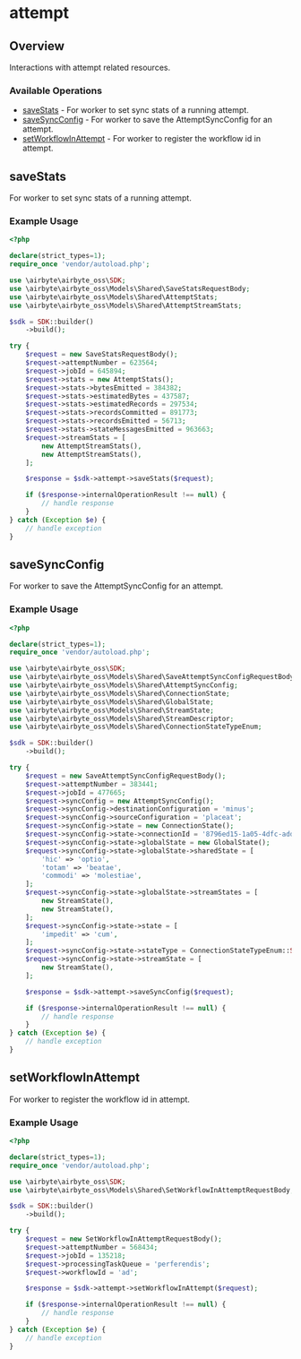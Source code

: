 # attempt

## Overview

Interactions with attempt related resources.

### Available Operations

* [saveStats](#savestats) - For worker to set sync stats of a running attempt.
* [saveSyncConfig](#savesyncconfig) - For worker to save the AttemptSyncConfig for an attempt.
* [setWorkflowInAttempt](#setworkflowinattempt) - For worker to register the workflow id in attempt.

## saveStats

For worker to set sync stats of a running attempt.

### Example Usage

```php
<?php

declare(strict_types=1);
require_once 'vendor/autoload.php';

use \airbyte\airbyte_oss\SDK;
use \airbyte\airbyte_oss\Models\Shared\SaveStatsRequestBody;
use \airbyte\airbyte_oss\Models\Shared\AttemptStats;
use \airbyte\airbyte_oss\Models\Shared\AttemptStreamStats;

$sdk = SDK::builder()
    ->build();

try {
    $request = new SaveStatsRequestBody();
    $request->attemptNumber = 623564;
    $request->jobId = 645894;
    $request->stats = new AttemptStats();
    $request->stats->bytesEmitted = 384382;
    $request->stats->estimatedBytes = 437587;
    $request->stats->estimatedRecords = 297534;
    $request->stats->recordsCommitted = 891773;
    $request->stats->recordsEmitted = 56713;
    $request->stats->stateMessagesEmitted = 963663;
    $request->streamStats = [
        new AttemptStreamStats(),
        new AttemptStreamStats(),
    ];

    $response = $sdk->attempt->saveStats($request);

    if ($response->internalOperationResult !== null) {
        // handle response
    }
} catch (Exception $e) {
    // handle exception
}
```

## saveSyncConfig

For worker to save the AttemptSyncConfig for an attempt.

### Example Usage

```php
<?php

declare(strict_types=1);
require_once 'vendor/autoload.php';

use \airbyte\airbyte_oss\SDK;
use \airbyte\airbyte_oss\Models\Shared\SaveAttemptSyncConfigRequestBody;
use \airbyte\airbyte_oss\Models\Shared\AttemptSyncConfig;
use \airbyte\airbyte_oss\Models\Shared\ConnectionState;
use \airbyte\airbyte_oss\Models\Shared\GlobalState;
use \airbyte\airbyte_oss\Models\Shared\StreamState;
use \airbyte\airbyte_oss\Models\Shared\StreamDescriptor;
use \airbyte\airbyte_oss\Models\Shared\ConnectionStateTypeEnum;

$sdk = SDK::builder()
    ->build();

try {
    $request = new SaveAttemptSyncConfigRequestBody();
    $request->attemptNumber = 383441;
    $request->jobId = 477665;
    $request->syncConfig = new AttemptSyncConfig();
    $request->syncConfig->destinationConfiguration = 'minus';
    $request->syncConfig->sourceConfiguration = 'placeat';
    $request->syncConfig->state = new ConnectionState();
    $request->syncConfig->state->connectionId = '8796ed15-1a05-4dfc-addf-7cc78ca1ba92';
    $request->syncConfig->state->globalState = new GlobalState();
    $request->syncConfig->state->globalState->sharedState = [
        'hic' => 'optio',
        'totam' => 'beatae',
        'commodi' => 'molestiae',
    ];
    $request->syncConfig->state->globalState->streamStates = [
        new StreamState(),
        new StreamState(),
    ];
    $request->syncConfig->state->state = [
        'impedit' => 'cum',
    ];
    $request->syncConfig->state->stateType = ConnectionStateTypeEnum::STREAM;
    $request->syncConfig->state->streamState = [
        new StreamState(),
    ];

    $response = $sdk->attempt->saveSyncConfig($request);

    if ($response->internalOperationResult !== null) {
        // handle response
    }
} catch (Exception $e) {
    // handle exception
}
```

## setWorkflowInAttempt

For worker to register the workflow id in attempt.

### Example Usage

```php
<?php

declare(strict_types=1);
require_once 'vendor/autoload.php';

use \airbyte\airbyte_oss\SDK;
use \airbyte\airbyte_oss\Models\Shared\SetWorkflowInAttemptRequestBody;

$sdk = SDK::builder()
    ->build();

try {
    $request = new SetWorkflowInAttemptRequestBody();
    $request->attemptNumber = 568434;
    $request->jobId = 135218;
    $request->processingTaskQueue = 'perferendis';
    $request->workflowId = 'ad';

    $response = $sdk->attempt->setWorkflowInAttempt($request);

    if ($response->internalOperationResult !== null) {
        // handle response
    }
} catch (Exception $e) {
    // handle exception
}
```

